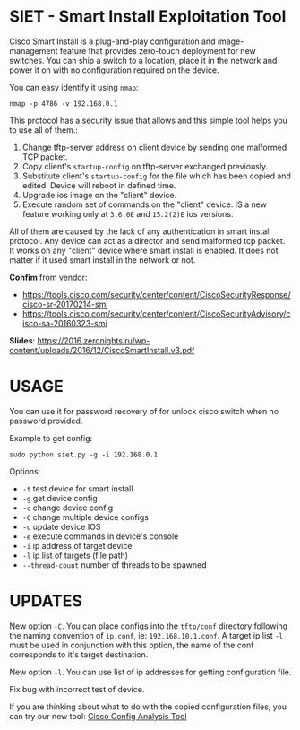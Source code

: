 # SIET - Smart Install Exploitation Tool

Cisco Smart Install is a plug-and-play configuration and image-management feature that provides zero-touch deployment for new switches. You can ship a switch to a location, place it in the network and power it on with no configuration required on the device.

You can easy identify it using `nmap`: 

```
nmap -p 4786 -v 192.168.0.1
```

This protocol has a security issue that allows and this simple tool helps you to use all of them.:

1. Change tftp-server address on client device by sending one malformed TCP packet.
2. Copy client's `startup-config` on tftp-server exchanged previously.
3. Substitute client's `startup-config` for the file which has been copied and edited. Device will reboot in defined time.
4. Upgrade ios image on the "client" device.
5. Execute random set of commands on the "client" device. IS a new feature working only at `3.6.0E` and `15.2(2)E` ios versions. 


All of them are caused by the lack of any authentication in smart install protocol. Any device can act as a director and send malformed tcp packet. It works on any "client" device where smart install is enabled. It does not matter if it used smart install in the network or not.

**Confim** from vendor: 

- https://tools.cisco.com/security/center/content/CiscoSecurityResponse/cisco-sr-20170214-smi
- https://tools.cisco.com/security/center/content/CiscoSecurityAdvisory/cisco-sa-20160323-smi

**Slides**: https://2016.zeronights.ru/wp-content/uploads/2016/12/CiscoSmartInstall.v3.pdf

# USAGE

You can use it for password recovery of for unlock cisco switch when no password provided.

Example to get config:

```
sudo python siet.py -g -i 192.168.0.1
```

Options:

- `-t`  test device for smart install
- `-g`  get device config
- `-c`  change device config
- `-C`  change multiple device configs
- `-u`  update device IOS
- `-e`  execute commands in device's console
- `-i` ip address of target device
- `-l` ip list of targets (file path)
- `--thread-count` number of threads to be spawned


# UPDATES

New option `-C`. You can place configs into the `tftp/conf` directory following the 
naming convention of `ip.conf`, ie: `192.168.10.1.conf`. A target ip list `-l` must be used
in conjunction with this option, the name of the conf corresponds to it's target destination.

New option `-l`. You can use list of ip addresses for getting configuration file.

Fix bug with incorrect test of device.

If you are thinking about what to do with the copied configuration files, you can try our new tool: [Cisco Config Analysis Tool](https://github.com/cisco-config-analysis-tool/ccat)

